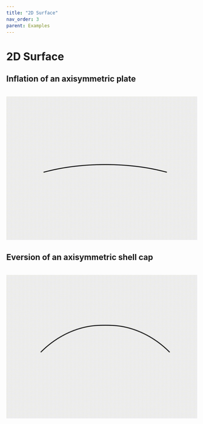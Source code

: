 ```yaml
---
title: "2D Surface"
nav_order: 3
parent: Examples
---
```


# 2D Surface

## Inflation of an axisymmetric plate
<br/><img src='assets/videos/ashell_1.gif' width="600">

## Eversion of an axisymmetric shell cap
<br/><img src='assets/videos/ashell_2.gif' width="600">
